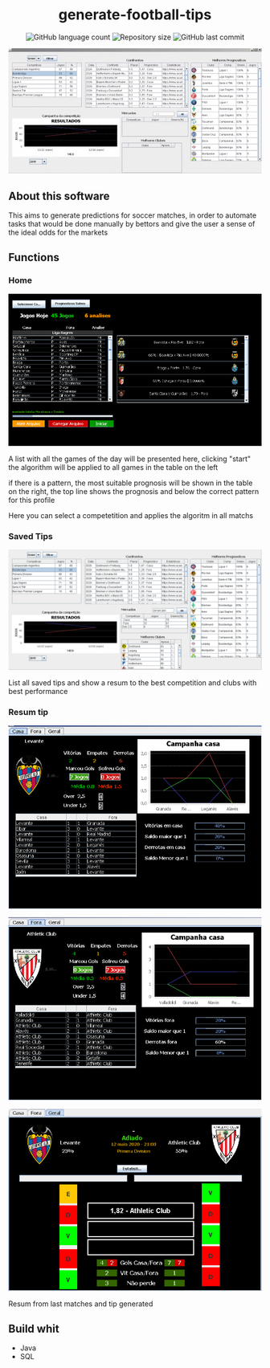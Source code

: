 <h1 align="center">generate-football-tips</h1>
<p align="center">
  <img alt="GitHub language count" src="https://img.shields.io/github/languages/count/sarev17/generate-football-tips">

  <img alt="Repository size" src="https://img.shields.io/github/repo-size/sarev17/generate-football-tips">
  
  <img alt="GitHub last commit" src="https://img.shields.io/github/last-commit/sarev17/generate-football-tips">
  
</p>

<p align="center">
  <img src="https://github.com/sarev17/generate-football-tips/blob/master/imagens/Video_1589283556.gif">
</p>

## About this software
<p>This aims to generate predictions for soccer matches, in order to automate tasks that would be done manually by bettors and give the user a sense of the ideal odds for the markets</p>

## Functions

### Home
<p align="center">
  <img src="https://github.com/sarev17/generate-football-tips/blob/master/imagens/tela%20principal.PNG">
  </p>
<p>A list with all the games of the day will be presented here, clicking "start" the algorithm will be applied to all games in the table on the left</p>
<p>if there is a pattern, the most suitable prognosis will be shown in the table on the right, the top line shows the prognosis and below the correct pattern for this profile</p>
<p>Here you can select a competetition and applies the algoritm in all matchs</p>

### Saved Tips
<p align="center">
  <img src="https://github.com/sarev17/generate-football-tips/blob/master/imagens/resultados.PNG">
  </p>
<p>List all saved tips and show a resum to the best competition and clubs with best performance</p>

### Resum tip
<p align="center">
  <img src="https://github.com/sarev17/generate-football-tips/blob/master/imagens/dados%20casa.PNG">
  </p>
<p align="center"><img src="https://github.com/sarev17/generate-football-tips/blob/master/imagens/dados%20fora.PNG"></p>
<p align="center"><img src="https://github.com/sarev17/generate-football-tips/blob/master/imagens/geral.PNG"></p>
<p>Resum from last matches and tip generated</p>

## Build whit
- Java
- SQL
